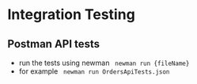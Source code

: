 # Integration Testing

## Postman API tests

+ run the tests using newman <code> newman run {fileName} </code>
+ for example <code> newman run OrdersApiTests.json </code>
